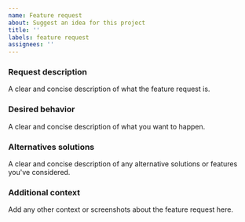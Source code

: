 ```yaml
---
name: Feature request
about: Suggest an idea for this project
title: ''
labels: feature request
assignees: ''
---
```


### Request description
A clear and concise description of what the feature request is.

### Desired behavior
A clear and concise description of what you want to happen.

### Alternatives solutions
A clear and concise description of any alternative solutions or features you've considered.

### Additional context
Add any other context or screenshots about the feature request here.
